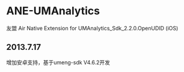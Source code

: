 ANE-UMAnalytics 
===============
友盟 
Air Native Extension for UMAnalytics_Sdk_2.2.0.OpenUDID (iOS)

2013.7.17
---------
增加安卓支持，基于umeng-sdk V4.6.2开发
